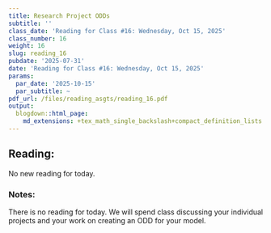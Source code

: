 ```yaml
---
title: Research Project ODDs
subtitle: ''
class_date: 'Reading for Class #16: Wednesday, Oct 15, 2025'
class_number: 16
weight: 16
slug: reading_16
pubdate: '2025-07-31'
date: 'Reading for Class #16: Wednesday, Oct 15, 2025'
params:
  par_date: '2025-10-15'
  par_subtitle: ~
pdf_url: /files/reading_asgts/reading_16.pdf
output:
  blogdown::html_page:
    md_extensions: +tex_math_single_backslash+compact_definition_lists
---
```

## Reading:

No new reading for today.

### Notes:

There is no reading for today. We will spend class discussing your individual projects and your work on creating an ODD for your model.

